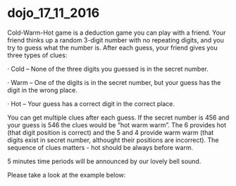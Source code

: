 # dojo_17_11_2016

Cold-Warm-Hot game is a deduction game you can play with a friend. Your friend thinks up a random 3-digit number with no repeating digits, and you try to guess what the number is. After each guess, your friend gives you three types of clues:

·        Cold – None of the three digits you guessed is in the secret number.

·        Warm – One of the digits is in the secret number, but your guess has the digit in the wrong place.

·        Hot – Your guess has a correct digit in the correct place.

You can get multiple clues after each guess. If the secret number is 456 and your guess is 546 the clues would be “hot warm warm”. The 6 provides hot (that digit position is correct) and the 5 and 4 provide warm warm (that digits exist in secret number, althought their positions are incorrect). The sequence of clues matters - hot should be always before warm.

5 minutes time periods will be announced by our lovely bell sound.

Please take a look at the example below:
